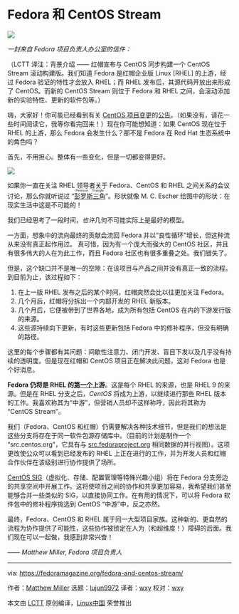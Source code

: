 [#]: collector: (lujun9972)
[#]: translator: (wxy)
[#]: reviewer: (wxy)
[#]: publisher: ( )
[#]: url: ( )
[#]: subject: (Fedora and CentOS Stream)
[#]: via: (https://fedoramagazine.org/fedora-and-centos-stream/)
[#]: author: (Matthew Miller https://fedoramagazine.org/author/mattdm/)

Fedora 和 CentOS Stream
======

![][1]

*一封来自 Fedora 项目负责人办公室的信件：*

（LCTT 译注：背景介绍 —— 红帽宣布与 CentOS 同步构建一个 CentOS Stream 滚动构建版。我们知道 Fedora 是红帽企业版 Linux [RHEL] 的上游，经过 Fedora 验证的特性才会放入 RHEL；而 RHEL 发布后，其源代码开放出来形成了 CentOS。而新的 CentOS Stream 则位于 Fedora 和 RHEL 之间，会滚动添加新的实验特性、更新的软件包等。）

嗨，大家好！你可能已经看到有关 [CentOS 项目变更][3]的[公告][2]。（如果没有，请花一些时间阅读它，我等你看完回来！）现在你可能想知道：如果 CentOS 现在位于 RHEL 的上游，那么 Fedora 会发生什么？那不是 Fedora 在 Red Hat 生态系统中的角色吗？

首先，不用担心。整体有一些变化，但是一切都变得更好。

![][4]

如果你一直在关注 RHEL 领导者关于 Fedora、CentOS 和 RHEL 之间关系的会议讨论，那么你就听说过 “<ruby>[彭罗斯三角][5]<rt>Penrose Triangle</rt></ruby>”。形状就像 M. C. Escher 绘图中的形状：在现实生活中这是不可能的！

我们已经思考了一段时间，*也许*几何不可能实际上是最好的模型。

一方面，想象中的流向最终的贡献会流回 Fedora 并以“良性循环”增长，但这种流从来没有真正起作用过。 真可惜，因为有一个庞大而强大的 CentOS 社区，并且有很多伟大的人在为此工作，而且 Fedora 社区也有很多重叠之处。我们错失了。

但是，这个缺口并不是唯一的空隙：在该项目与产品之间并没有真正一致的流程。到目前为止，该过程如下：

1. 在上一版 RHEL 发布之后的某个时间，红帽突然会比以往更加关注 Fedora。
2. 几个月后，红帽将分拆出一个内部开发的 RHEL 新版本。
3. 几个月后，它便被带到了世界各地，成为所有包括 CentOS 在内的下游发行版的来源。
4. 这些源持续向下更新，有时这些更新包括 Fedora 中的修补程序，但没有明确的路径。

这里的每个步骤都有其问题：间歇性注意力、闭门开发、盲目下发以及几乎没有持续的透明度。但是现在红帽和 CentOS 项目正在解决此问题，这对 Fedora 也是个好消息。

**Fedora 仍将是 RHEL 的[第一个][6]上游**。这是每个 RHEL 的来源，也是 RHEL 9 的来源。但是在 RHEL 分支之后，*CentOS* 将成为上游，以继续进行那些 RHEL 版本的工作。我喜欢称其为“中游”，但营销人员却不这样称呼，因此将其称为 “CentOS Stream”。

我们（Fedora、CentOS 和红帽）仍需要解决各种技术细节，但是我们的想法是这些分支将存在于同一软件包源存储库中。（目前的计划是制作一个 “src.centos.org”，它具有与 [src.fedoraproject.org][7] 相同数据的并行视图）。这项更改使公众可以看到已经发布的 RHEL 上正在进行的工作，并为开发人员和红帽合作伙伴在该级别进行协作提供了场所。

[CentOS SIG][8]（虚拟化、存储、配置管理等特殊兴趣小组）将在 Fedora 分支旁边的共享空间中开展工作。这将使项目之间的协作和共享更加容易，我希望我们甚至能够合并一些类似的 SIG，以直接协同工作。在有用的情况下，可以将 Fedora 软件包中的修补程序挑选到 CentOS “中游”中，反之亦然。

最终，Fedora、CentOS 和 RHEL 属于同一大型项目家族。这种新的、更自然的流程为协作提供了可能性，这些协作被锁定在人为（和超维度！）障碍的后面。我们现在可以一起做，我感到非常兴奋！

*—— Matthew Miller, Fedora 项目负责人*

--------------------------------------------------------------------------------

via: https://fedoramagazine.org/fedora-and-centos-stream/

作者：[Matthew Miller][a]
选题：[lujun9972][b]
译者：[wxy](https://github.com/wxy)
校对：[wxy](https://github.com/wxy)

本文由 [LCTT](https://github.com/LCTT/TranslateProject) 原创编译，[Linux中国](https://linux.cn/) 荣誉推出

[a]: https://fedoramagazine.org/author/mattdm/
[b]: https://github.com/lujun9972
[1]: https://fedoramagazine.org/wp-content/uploads/2019/09/centos-stream-816x345.jpg
[2]: http://redhat.com/en/blog/transforming-development-experience-within-centos
[3]: https://wiki.centos.org/Manuals/ReleaseNotes/CentOSStream
[4]: https://lh3.googleusercontent.com/5XMDU29DYPsFKIVLCexK46n9DqWZEa0nTjAnJcouzww-RSAzNshGW3yIxXBSBsd6KfAyUAGpxX9y0Dsh1hj21ygcAn5a7h55LrneKROkxsipdXO2gq8cgoFqz582ojOh8NU9Ix0X
[5]: https://www.youtube.com/watch?v=1JmgOkEznjw
[6]: https://docs.fedoraproject.org/en-US/project/#_first
[7]: https://src.fedoraproject.org/
[8]: https://wiki.centos.org/SpecialInterestGroup
